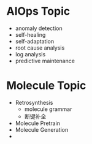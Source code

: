 # AIOps Topic
- anomaly detection
- self-healing
- self-adaptation
- root cause analysis
- log analysis
- predictive maintenance

# Molecule Topic
- Retrosynthesis
    - molecule grammar
    - 断键补全
- Molecule Pretrain
- Molecule Generation
- 